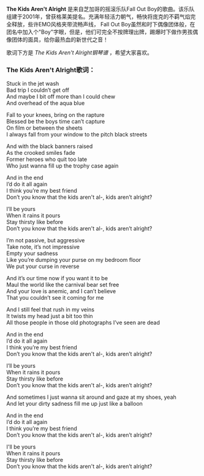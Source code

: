 

**The Kids Aren't Alright** 是来自芝加哥的摇滚乐队Fall Out
Boy的歌曲。该乐队组建于2001年，曾获格莱美提名。充满年轻活力朝气，畅快将庞克的不羁气焰完全释放，些许EMO风格夹带流畅声线， Fall Out
Boy虽然和时下偶像团体般，在团名中加入个"Boy"字眼，但是，他们可完全不按牌理出牌，踢爆时下做作男孩偶像团体的面具，给你最热血的新世代之音！

  
歌词下方是 _The Kids Aren't Alright钢琴谱_ ，希望大家喜欢。

### The Kids Aren't Alright歌词：

Stuck in the jet wash  
Bad trip I couldn’t get off  
And maybe I bit off more than I could chew  
And overhead of the aqua blue

Fall to your knees, bring on the rapture  
Blessed be the boys time can’t capture  
On film or between the sheets  
I always fall from your window to the pitch black streets

And with the black banners raised  
As the crooked smiles fade  
Former heroes who quit too late  
Who just wanna fill up the trophy case again

And in the end  
I’d do it all again  
I think you’re my best friend  
Don’t you know that the kids aren't al-, kids aren’t alright?

I’ll be yours  
When it rains it pours  
Stay thirsty like before  
Don’t you know that the kids aren't al-, kids aren’t alright?

I’m not passive, but aggressive  
Take note, it’s not impressive  
Empty your sadness  
Like you’re dumping your purse on my bedroom floor  
We put your curse in reverse

And it’s our time now if you want it to be  
Maul the world like the carnival bear set free  
And your love is anemic, and I can’t believe  
That you couldn’t see it coming for me

And I still feel that rush in my veins  
It twists my head just a bit too thin  
All those people in those old photographs I’ve seen are dead

And in the end  
I’d do it all again  
I think you’re my best friend  
Don’t you know that the kids aren't al-, kids aren’t alright?

I’ll be yours  
When it rains it pours  
Stay thirsty like before  
Don’t you know that the kids aren't al-, kids aren’t alright?

And sometimes I just wanna sit around and gaze at my shoes, yeah  
And let your dirty sadness fill me up just like a balloon

And in the end  
I’d do it all again  
I think you’re my best friend  
Don’t you know that the kids aren't al-, kids aren’t alright?

I'll be yours  
When it rains it pours  
Stay thirsty like before  
Don’t you know that the kids aren't al-, kids aren’t alright?

